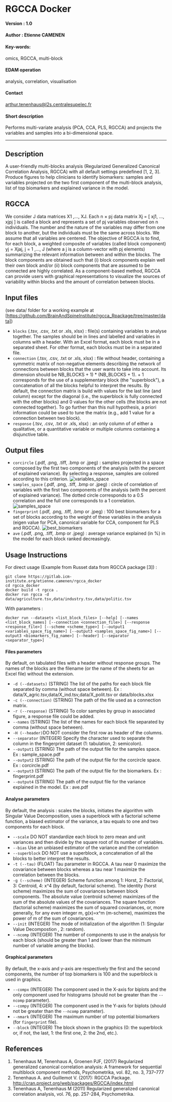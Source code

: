 # RGCCA Docker 

#### Version : 1.0

#### Author : Etienne CAMENEN

#### Key-words: 
omics, RGCCA, multi-block

#### EDAM operation
analysis, correlation, visualisation

#### Contact
arthur.tenenhaus@l2s.centralesupelec.fr

#### Short description
Performs multi-variate analysis (PCA, CCA, PLS, RGCCA) and projects the variables and samples into a bi-dimensional space.

---

## Description
A user-friendly multi-blocks analysis (Regularized Generalized Canonical Correlation Analysis, RGCCA) 
with all default settings predefined [1, 2, 3]. Produce figures to help clinicians to identify biomarkers: 
samples and variables projected on the two first component of the multi-block analysis, list of top biomarkers
 and explained variance in the model.
 
## RGCCA 
We consider J data matrices X1 ,..., XJ.  Each n × pj data matrix Xj = [ xj1, ..., xjpj ] is called a block and represents a set
of pj variables observed on n individuals. The number and the nature of the variables may differ from one block to another,
but the individuals must be the same across blocks. We assume that all variables are centered. The objective of RGCCA is to find,
for each block, a weighted composite of variables (called block component) yj = Xjaj, j = 1 ,..., J (where a j is a column-vector with pj
elements) summarizing the relevant information between and within the blocks. The block components are obtained such that (i) block
components explain well their own block and/or (ii) block components that are assumed to be connected are highly correlated.
As a component-based method, RGCCA can provide users with graphical representations to visualize the sources
of variability within blocks and the amount of correlation between blocks.

## Input files 
(see data/ folder for a working example at [https://github.com/BrainAndSpineInstitute/rgcca_Rpackage/tree/master/data])
- ```blocks``` (.tsv, .csv, .txt or .xls, xlsx) : file(s) containing variables to analyse together.
The samples should be in lines and labelled and variables in columns with a header. With an Excel format, each block must be
in a separated sheet. For other format, each blocks must be in a separated file.
- ```connection``` (.tsv, .csv, .txt or .xls, xlsx) : file without header, containing a symmetric matrix
of non-negative elements describing the network of connections between blocks that the user wants to take into account.
Its dimension should be NB_BLOCKS + 1) * (NB_BLOCKS + 1). + 1 corresponds for the use of a supplementary block 
(the "superblock"), a concatenation of all the blocks helpful to interpret the results. By default, the connection
matrix is build with values for the last line (and column) except for the diagonal (i.e., the superblock is fully
connected with the other blocks) and 0 values for the other cells (the blocks are not connected together). 
To go further than this null hypothesis, a priori information could be used to tune the matrix (e.g., add 1 value 
for a connection between two block).
- ```response``` (.tsv, .csv, .txt or .xls, xlsx) : an only column of of either a qualitative, or a quantitative variable or multiple columns containing a disjunctive table.

## Output files 
- ```corcircle``` (.pdf, .png, .tiff, .bmp or .jpeg) : samples projected in a space composed by the first two components of the analysis (with the percent of explained variance). By selecting a response, samples are colored according to this criterion.
![variables_space](https://raw.githubusercontent.com/BrainAndSpineInstitute/rgcca_Rpackage/master/img/variables_space.png)
- ```samples_space``` (.pdf, .png, .tiff, .bmp or .jpeg) : circle of correlation of variables with the first two components of the analysis (with the percent of  explained variance). The dotted circle corresponds to a 0.5 correlation and the full one corresponds to a 1 correlation.
![samples_space](https://raw.githubusercontent.com/BrainAndSpineInstitute/rgcca_Rpackage/master/img/samples_space.png)
- ```fingerprint``` (.pdf, .png, .tiff, .bmp or .jpeg) : 100 best biomarkers for a set of blocks according to the weight of these variables in the analysis (eigen value for PCA, canonical variable for CCA, component for PLS and RGCCA).
![best_biomarkers](https://raw.githubusercontent.com/BrainAndSpineInstitute/rgcca_Rpackage/master/img/best_biomarkers.png)
- ```ave``` (.pdf, .png, .tiff, .bmp or .jpeg) : average variance explained (in %) in the model for each block ranked decreasingly.

## Usage Instructions
For direct usage (Example from Russet data from RGCCA package [3]) :

```
git clone https://gitlab.icm-institute.org/etienne.camenen/rgcca_docker
cd rgcca_docker
docker build -t rgcca .
docker run rgcca -d data/agriculture.tsv,data/industry.tsv,data/politic.tsv
```

With parameters :

```
docker run --datasets <list_block_files> [--help] [--names <list_block_names] [--connection <connection_file>] [--response <response_file>] [--scheme <scheme_type>] [--output1 <variables_space_fig_name>] [--output3 <samples_space_fig_name>] [--output3 <biomarkers_fig_name>] [--header] [--separator <separator_type>]
```

#### Files parameters
By default, on tabulated files with a header without response groups. The names of the blocks are the filename 
(or the name of the sheets for an Excel file) without the extension.

- ```-d (--datasets)``` (STRING) The list of the paths for each block file separated by comma (without space between).
 Ex : data/X_agric.tsv,data/X_ind.tsv,data/X_polit.tsv or data/blocks.xlsx
- ```-c (--connection)``` (STRING) The path of the file used as a connection matrix. 
- ```-r (--response)``` (STRING) To color samples by group in associated figure, a response file could be added.
- ```--names``` (STRING) The list of the names for each block file separated by comma (without space between).
- ```-H (--header)```DO NOT consider the first row as header of the columns.
- ```--separator``` (INTEGER) Specify the character used to separate the column in the fingerprint dataset
 (1: tabulation, 2: semicolon).
- ```--output1``` (STRING) The path of the output file for the samples space. Ex : sample_space.pdf
- ```--output2``` (STRING) The path of the output file for the corcircle space. Ex : corcircle.pdf
- ```--output3``` (STRING) The path of the output file for the biomarkers. Ex : fingerprint.pdf
- ```--output4``` (STRING) The path of the output file for the variance explained in the model. Ex : ave.pdf

#### Analyse parameters
By default, the analysis : scales the blocks, initiates the algorithm with Singular Value Decomposition, 
uses a superblock with a factorial scheme function, a biased estimator of the variance, a tau equals to one and
two components for each block.

- ```--scale``` DO NOT standardize each block to zero mean and unit variances and then divide by the square root of its number of variables.
- ```--bias``` Use an  unbiased estimator of the variance and the correlation
- ```--superblock``` DO NOT use a superblock, a concatenation of all the blocks to better interpret the results.
- ```-t (--tau)``` (FLOAT) Tau parameter in RGCCA. A tau near 0 maximize the covariance between blocks whereas a tau near 1 maximize
 the correlation between the blocks.
- ```-g (--scheme)``` (INTEGER) Scheme function among 1: Horst, 2: Factorial, 3: Centroid, 4: x^4 (by default, factorial scheme).
The identity (horst scheme) maximizes the sum of covariances between block components. The absolute value (centroid scheme)
maximizes of the sum of the absolute values of the covariances. The square function (factorial scheme) maximizes the sum
of squared covariances, or, more generally, for any even integer m, g(x)=x^m (m-scheme), maximizes the power of m of the
sum of covariances.
- ```--init``` (INTEGER) The mode of initialization of the algorithm (1: Singular Value Decompostion , 2: random).
- ```--ncomp``` (INTEGER) The number of components to use in the analysis for each block (should be greater than 1 and lower than the minimum number of variable among the blocks).
 
#### Graphical parameters
By default, the x-axis and y-axis are respectively the first and the second components, the number of top biomarkers is 100 and the superblock is used in graphics.

- ```--compx``` (INTEGER) The component used in the X-axis for biplots and the only component used for histograms (should not be greater than the ```--ncomp``` parameter). 
- ```--compy``` (INTEGER) The component used in the Y-axis for biplots (should not be greater than the ```--ncomp``` parameter).
- ```--nmark``` (INTEGER) The maximum number of top potential biomarkers (for ```fingerprint``` file).
- ```--block``` (INTEGER) The block shown in the graphics (0: the superblock or, if not, the last, 1: the first one, 2: the 2nd, etc.).

## References
1. Tenenhaus M, Tenenhaus A, Groenen PJF, (2017) Regularized generalized canonical correlation analysis: A framework for sequential multiblock component methods, Psychometrika, vol. 82, no. 3, 737–777
2. Tenenhaus  A. and Guillemot V. (2017): RGCCA Package. http://cran.project.org/web/packages/RGCCA/index.html
3. Tenenhaus A, Tenenhaus M (2011) Regularized generalized canonical correlation analysis, vol. 76, pp. 257-284, Psychometrika.